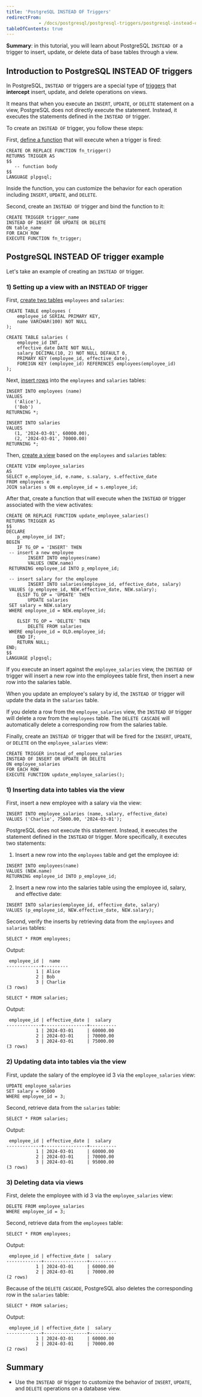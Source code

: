 ```yaml
---
title: 'PostgreSQL INSTEAD OF Triggers'
redirectFrom: 
            - /docs/postgresql/postgresql-triggers/postgresql-instead-of-triggers/
tableOfContents: true
---
```



**Summary**: in this tutorial, you will learn about PostgreSQL `INSTEAD OF` a trigger to insert, update, or delete data of base tables through a view.

## Introduction to PostgreSQL INSTEAD OF triggers

In PostgreSQL, `INSTEAD OF` triggers are a special type of [triggers](/docs/postgresql/postgresql-triggers) that **intercept** insert, update, and delete operations on views.

It means that when you execute an `INSERT`, `UPDATE`, or `DELETE` statement on a view, PostgreSQL does not directly execute the statement. Instead, it executes the statements defined in the `INSTEAD OF` trigger.

To create an `INSTEAD OF` trigger, you follow these steps:

First, [define a function](https://www.postgresqltutorial.com/postgresql-plpgsql/postgresql-create-function/) that will execute when a trigger is fired:

```
CREATE OR REPLACE FUNCTION fn_trigger()
RETURNS TRIGGER AS
$$
   -- function body
$$
LANGUAGE plpgsql;
```

Inside the function, you can customize the behavior for each operation including `INSERT`, `UPDATE`, and `DELETE`.

Second, create an `INSTEAD OF` trigger and bind the function to it:

```
CREATE TRIGGER trigger_name
INSTEAD OF INSERT OR UPDATE OR DELETE
ON table_name
FOR EACH ROW
EXECUTE FUNCTION fn_trigger;
```

## PostgreSQL INSTEAD OF trigger example

Let's take an example of creating an `INSTEAD OF` trigger.

### 1) Setting up a view with an INSTEAD OF trigger

First, [create two tables](/docs/postgresql/postgresql-create-table) `employees` and `salaries`:

```
CREATE TABLE employees (
    employee_id SERIAL PRIMARY KEY,
    name VARCHAR(100) NOT NULL
);

CREATE TABLE salaries (
    employee_id INT,
    effective_date DATE NOT NULL,
    salary DECIMAL(10, 2) NOT NULL DEFAULT 0,
    PRIMARY KEY (employee_id, effective_date),
    FOREIGN KEY (employee_id) REFERENCES employees(employee_id)
);
```

Next, [insert rows](/docs/postgresql/postgresql-insert) into the `employees` and `salaries` tables:

```
INSERT INTO employees (name)
VALUES
   ('Alice'),
   ('Bob')
RETURNING *;

INSERT INTO salaries
VALUES
   (1, '2024-03-01', 60000.00),
   (2, '2024-03-01', 70000.00)
RETURNING *;
```

Then, [create a view](https://www.postgresqltutorial.com/postgresql-views/managing-postgresql-views/) based on the `employees` and `salaries` tables:

```
CREATE VIEW employee_salaries
AS
SELECT e.employee_id, e.name, s.salary, s.effective_date
FROM employees e
JOIN salaries s ON e.employee_id = s.employee_id;
```

After that, create a function that will execute when the `INSTEAD` `OF` trigger associated with the view activates:

```
CREATE OR REPLACE FUNCTION update_employee_salaries()
RETURNS TRIGGER AS
$$
DECLARE
    p_employee_id INT;
BEGIN
    IF TG_OP = 'INSERT' THEN
 -- insert a new employee
        INSERT INTO employees(name)
        VALUES (NEW.name)
 RETURNING employee_id INTO p_employee_id;

 -- insert salary for the employee
        INSERT INTO salaries(employee_id, effective_date, salary)
 VALUES (p_employee_id, NEW.effective_date, NEW.salary);
    ELSIF TG_OP = 'UPDATE' THEN
        UPDATE salaries
 SET salary = NEW.salary
 WHERE employee_id = NEW.employee_id;

    ELSIF TG_OP = 'DELETE' THEN
        DELETE FROM salaries
 WHERE employee_id = OLD.employee_id;
    END IF;
    RETURN NULL;
END;
$$
LANGUAGE plpgsql;
```

If you execute an insert against the `employee_salaries` view, the `INSTEAD OF` trigger will insert a new row into the employees table first, then insert a new row into the salaries table.

When you update an employee's salary by id, the `INSTEAD OF` trigger will update the data in the `salaries` table.

If you delete a row from the `employee_salaries` view, the `INSTEAD OF` trigger will delete a row from the `employees` table. The `DELETE CASCADE` will automatically delete a corresponding row from the salaries table.

Finally, create an `INSTEAD OF` trigger that will be fired for the `INSERT`, `UPDATE`, or `DELETE` on the `employee_salaries` view:

```
CREATE TRIGGER instead_of_employee_salaries
INSTEAD OF INSERT OR UPDATE OR DELETE
ON employee_salaries
FOR EACH ROW
EXECUTE FUNCTION update_employee_salaries();
```

### 1) Inserting data into tables via the view

First, insert a new employee with a salary via the view:

```
INSERT INTO employee_salaries (name, salary, effective_date)
VALUES ('Charlie', 75000.00, '2024-03-01');
```

PostgreSQL does not execute this statement. Instead, it executes the statement defined in the `INSTEAD` `OF` trigger. More specifically, it executes two statements:

1. Insert a new row into the `employees` table and get the employee id:

```
INSERT INTO employees(name)
VALUES (NEW.name)
RETURNING employee_id INTO p_employee_id;
```

2. Insert a new row into the salaries table using the employee id, salary, and effective date:

```
INSERT INTO salaries(employee_id, effective_date, salary)
VALUES (p_employee_id, NEW.effective_date, NEW.salary);
```

Second, verify the inserts by retrieving data from the `employees` and `salaries` tables:

```
SELECT * FROM employees;
```

Output:

```
 employee_id |  name
-------------+---------
           1 | Alice
           2 | Bob
           3 | Charlie
(3 rows)
```

```
SELECT * FROM salaries;
```

Output:

```
 employee_id | effective_date |  salary
-------------+----------------+----------
           1 | 2024-03-01     | 60000.00
           2 | 2024-03-01     | 70000.00
           3 | 2024-03-01     | 75000.00
(3 rows)
```

### 2) Updating data into tables via the view

First, update the salary of the employee id 3 via the `employee_salaries` view:

```
UPDATE employee_salaries
SET salary = 95000
WHERE employee_id = 3;
```

Second, retrieve data from the `salaries` table:

```
SELECT * FROM salaries;
```

Output:

```
 employee_id | effective_date |  salary
-------------+----------------+----------
           1 | 2024-03-01     | 60000.00
           2 | 2024-03-01     | 70000.00
           3 | 2024-03-01     | 95000.00
(3 rows)
```

### 3) Deleting data via views

First, delete the employee with id 3 via the `employee_salaries` view:

```
DELETE FROM employee_salaries
WHERE employee_id = 3;
```

Second, retrieve data from the `employees` table:

```
SELECT * FROM employees;
```

Output:

```
 employee_id | effective_date |  salary
-------------+----------------+----------
           1 | 2024-03-01     | 60000.00
           2 | 2024-03-01     | 70000.00
(2 rows)
```

Because of the `DELETE` `CASCADE`, PostgreSQL also deletes the corresponding row in the `salaries` table:

```
SELECT * FROM salaries;
```

Output:

```
 employee_id | effective_date |  salary
-------------+----------------+----------
           1 | 2024-03-01     | 60000.00
           2 | 2024-03-01     | 70000.00
(2 rows)
```

## Summary

- Use the `INSTEAD OF` trigger to customize the behavior of `INSERT`, `UPDATE`, and `DELETE` operations on a database view.
